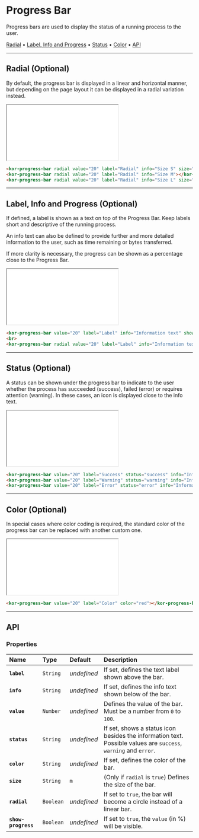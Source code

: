# Progress Bar

Progress bars are used to display the status of a running process to the user.

[Radial](components/progress-bar#radial) • [Label, Info and Progress](components/progress-bar#label,-info-and-progress) • [Status](components/progress-bar#status) • [Color](components/progress-bar#color) • [API](components/progress-bar#api)

---

## Radial (Optional)

By default, the progress bar is displayed in a linear and horizontal manner, but depending on the page layout it can be displayed in a radial variation instead.

<iframe src="./assets/docs/components/progress-bar/radial.html"></iframe>

```html
<kor-progress-bar radial value="20" label="Radial" info="Size S" size="s"></kor-progress-bar>
<kor-progress-bar radial value="20" label="Radial" info="Size M"></kor-progress-bar>
<kor-progress-bar radial value="20" label="Radial" info="Size L" size="l"></kor-progress-bar>
```

---

## Label, Info and Progress (Optional)

If defined, a label is shown as a text on top of the Progress Bar. Keep labels short and descriptive of the running process.

An info text can also be defined to provide further and more detailed information to the user, such as time remaining or bytes transferred.

If more clarity is necessary, the progress can be shown as a percentage close to the Progress Bar.

<iframe src="./assets/docs/components/progress-bar/label-info-and-progress.html"></iframe>

```html
<kor-progress-bar value="20" label="Label" info="Information text" show-progress></kor-progress-bar>
<br>
<kor-progress-bar radial value="20" label="Label" info="Information text" show-progress></kor-progress-bar>
```

---

## Status (Optional)

A status can be shown under the progress bar to indicate to the user whether the process has succeeded (success), failed (error) or requires attention (warning). In these cases, an icon is displayed close to the info text.

<iframe src="./assets/docs/components/progress-bar/status.html"></iframe>

```html
<kor-progress-bar value="20" label="Success" status="success" info="Information text"></kor-progress-bar>
<kor-progress-bar value="20" label="Warning" status="warning" info="Information text"></kor-progress-bar>
<kor-progress-bar value="20" label="Error" status="error" info="Information text"></kor-progress-bar>
```

---

## Color (Optional)

In special cases where color coding is required, the standard color of the progress bar can be replaced with another custom one.

<iframe src="./assets/docs/components/progress-bar/color.html"></iframe>

```html
<kor-progress-bar value="20" label="Color" color="red"></kor-progress-bar>
```

---

## API

### Properties

| Name | Type | Default | Description |
| :-- | :-- | :-- | :-- |
| **`label`** | `String` | _undefined_ | If set, defines the text label shown above the bar. |
| **`info`** | `String` | _undefined_ | If set, defines the info text shown below of the bar. |
| **`value`** | `Number` | _undefined_ | Defines the value of the bar. Must be a number from `0` to `100`. |
| **`status`** | `String` | _undefined_ | If set, shows a status icon besides the information text. Possible values are `success`, `warning` and `error`. |
| **`color`** | `String` | _undefined_ | If set, defines the color of the bar. |
| **`size`** | `String` | `m` | (Only if `radial` is `true`) Defines the size of the bar. |
| **`radial`** | `Boolean` | _undefined_ | If set to `true`, the bar will become a circle instead of a linear bar. |
| **`show-progress`** | `Boolean` | _undefined_ | If set to `true`, the `value` (in %) will be visible. |